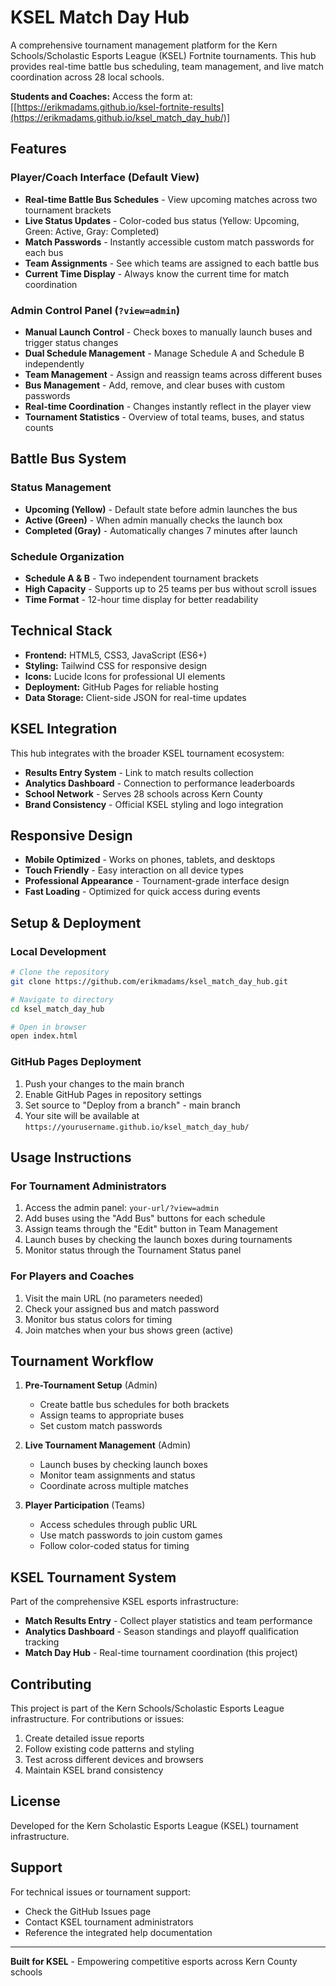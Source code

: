 # KSEL Match Day Hub

A comprehensive tournament management platform for the Kern Schools/Scholastic Esports League (KSEL) Fortnite tournaments. This hub provides real-time battle bus scheduling, team management, and live match coordination across 28 local schools.

**Students and Coaches:** Access the form at: [[https://erikmadams.github.io/ksel-fortnite-results](https://erikmadams.github.io/ksel_match_day_hub/)]

## Features

### Player/Coach Interface (Default View)
- **Real-time Battle Bus Schedules** - View upcoming matches across two tournament brackets
- **Live Status Updates** - Color-coded bus status (Yellow: Upcoming, Green: Active, Gray: Completed)  
- **Match Passwords** - Instantly accessible custom match passwords for each bus
- **Team Assignments** - See which teams are assigned to each battle bus
- **Current Time Display** - Always know the current time for match coordination

### Admin Control Panel (`?view=admin`)
- **Manual Launch Control** - Check boxes to manually launch buses and trigger status changes
- **Dual Schedule Management** - Manage Schedule A and Schedule B independently
- **Team Management** - Assign and reassign teams across different buses
- **Bus Management** - Add, remove, and clear buses with custom passwords
- **Real-time Coordination** - Changes instantly reflect in the player view
- **Tournament Statistics** - Overview of total teams, buses, and status counts

## Battle Bus System

### Status Management
- **Upcoming (Yellow)** - Default state before admin launches the bus
- **Active (Green)** - When admin manually checks the launch box
- **Completed (Gray)** - Automatically changes 7 minutes after launch

### Schedule Organization
- **Schedule A & B** - Two independent tournament brackets
- **High Capacity** - Supports up to 25 teams per bus without scroll issues
- **Time Format** - 12-hour time display for better readability

## Technical Stack

- **Frontend:** HTML5, CSS3, JavaScript (ES6+)
- **Styling:** Tailwind CSS for responsive design
- **Icons:** Lucide Icons for professional UI elements
- **Deployment:** GitHub Pages for reliable hosting
- **Data Storage:** Client-side JSON for real-time updates

## KSEL Integration

This hub integrates with the broader KSEL tournament ecosystem:

- **Results Entry System** - Link to match results collection
- **Analytics Dashboard** - Connection to performance leaderboards
- **School Network** - Serves 28 schools across Kern County
- **Brand Consistency** - Official KSEL styling and logo integration

## Responsive Design

- **Mobile Optimized** - Works on phones, tablets, and desktops
- **Touch Friendly** - Easy interaction on all device types
- **Professional Appearance** - Tournament-grade interface design
- **Fast Loading** - Optimized for quick access during events

## Setup & Deployment

### Local Development
```bash
# Clone the repository
git clone https://github.com/erikmadams/ksel_match_day_hub.git

# Navigate to directory
cd ksel_match_day_hub

# Open in browser
open index.html
```

### GitHub Pages Deployment
1. Push your changes to the main branch
2. Enable GitHub Pages in repository settings
3. Set source to "Deploy from a branch" - main branch
4. Your site will be available at `https://yourusername.github.io/ksel_match_day_hub/`

## Usage Instructions

### For Tournament Administrators
1. Access the admin panel: `your-url/?view=admin`
2. Add buses using the "Add Bus" buttons for each schedule
3. Assign teams through the "Edit" button in Team Management
4. Launch buses by checking the launch boxes during tournaments
5. Monitor status through the Tournament Status panel

### For Players and Coaches
1. Visit the main URL (no parameters needed)
2. Check your assigned bus and match password
3. Monitor bus status colors for timing
4. Join matches when your bus shows green (active)

## Tournament Workflow

1. **Pre-Tournament Setup** (Admin)
   - Create battle bus schedules for both brackets
   - Assign teams to appropriate buses
   - Set custom match passwords

2. **Live Tournament Management** (Admin)
   - Launch buses by checking launch boxes
   - Monitor team assignments and status
   - Coordinate across multiple matches

3. **Player Participation** (Teams)
   - Access schedules through public URL
   - Use match passwords to join custom games
   - Follow color-coded status for timing

## KSEL Tournament System

Part of the comprehensive KSEL esports infrastructure:
- **Match Results Entry** - Collect player statistics and team performance
- **Analytics Dashboard** - Season standings and playoff qualification tracking
- **Match Day Hub** - Real-time tournament coordination (this project)

## Contributing

This project is part of the Kern Schools/Scholastic Esports League infrastructure. For contributions or issues:

1. Create detailed issue reports
2. Follow existing code patterns and styling
3. Test across different devices and browsers
4. Maintain KSEL brand consistency

## License

Developed for the Kern Scholastic Esports League (KSEL) tournament infrastructure.

## Support

For technical issues or tournament support:
- Check the GitHub Issues page
- Contact KSEL tournament administrators
- Reference the integrated help documentation

---

**Built for KSEL** - Empowering competitive esports across Kern County schools
